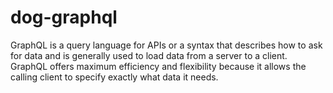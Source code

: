 # dog-graphql
GraphQL is a query language for APIs or a syntax that describes how to ask for data and is generally used to load data from a server to a client. GraphQL offers maximum efficiency and flexibility because it allows the calling client to specify exactly what data it needs.
